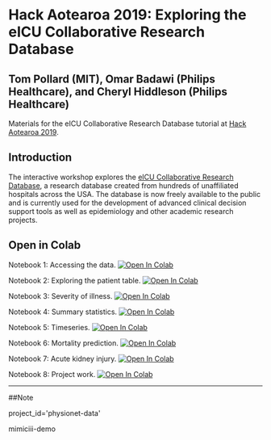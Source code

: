 # Hack Aotearoa 2019: Exploring the eICU Collaborative Research Database

## Tom Pollard (MIT), Omar Badawi (Philips Healthcare), and Cheryl Hiddleson (Philips Healthcare)

Materials for the eICU Collaborative Research Database tutorial at [Hack Aotearoa 2019](http://hackaotearoa.co.nz/).

## Introduction

The interactive workshop explores the [eICU Collaborative Research Database](https://eicu-crd.mit.edu/), a research database created from hundreds of unaffiliated hospitals across the USA. The database is now freely available to the public and is currently used for the development of advanced clinical decision support tools as well as epidemiology and other academic research projects.

## Open in Colab

Notebook 1: Accessing the data. <a href="https://colab.research.google.com/github/MIT-LCP/2019_hack_aotearoa_eicu/blob/master/01_access_the_data.ipynb" target="_parent"><img src="https://colab.research.google.com/assets/colab-badge.svg" alt="Open In Colab"></a>

Notebook 2: Exploring the patient table. <a href="https://colab.research.google.com/github/MIT-LCP/2019_hack_aotearoa_eicu/blob/master/02_explore_patients.ipynb" target="_parent"><img src="https://colab.research.google.com/assets/colab-badge.svg" alt="Open In Colab"/></a>

Notebook 3: Severity of illness. <a href="https://colab.research.google.com/github/MIT-LCP/2019_hack_aotearoa_eicu/blob/master/03_severity_of_illness.ipynb" target="_parent"><img src="https://colab.research.google.com/assets/colab-badge.svg" alt="Open In Colab"/></a>

Notebook 4: Summary statistics. <a href="https://colab.research.google.com/github/MIT-LCP/2019_hack_aotearoa_eicu/blob/master/04_summary_statistics.ipynb" target="_parent"><img src="https://colab.research.google.com/assets/colab-badge.svg" alt="Open In Colab"/></a>

Notebook 5: Timeseries. <a href="https://colab.research.google.com/github/MIT-LCP/2019_hack_aotearoa_eicu/blob/master/05_timeseries.ipynb" target="_parent"><img src="https://colab.research.google.com/assets/colab-badge.svg" alt="Open In Colab"/></a>

Notebook 6: Mortality prediction. <a href="https://colab.research.google.com/github/MIT-LCP/2019_hack_aotearoa_eicu/blob/master/06_mortality_prediction.ipynb" target="_parent"><img src="https://colab.research.google.com/assets/colab-badge.svg" alt="Open In Colab"/></a>

Notebook 7: Acute kidney injury. <a href="https://colab.research.google.com/github/MIT-LCP/2019_hack_aotearoa_eicu/blob/master/07_aki_project.ipynb" target="_parent"><img src="https://colab.research.google.com/assets/colab-badge.svg" alt="Open In Colab"/></a>

Notebook 8: Project work. <a href="https://colab.research.google.com/github/MIT-LCP/2019_hack_aotearoa_eicu/blob/master/08_project_work.ipynb" target="_parent"><img src="https://colab.research.google.com/assets/colab-badge.svg" alt="Open In Colab"/></a>


---

##Note

project_id='physionet-data'

mimiciii-demo
